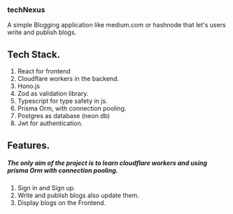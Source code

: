 ### techNexus

A simple Blogging application like medium.com or hashnode that let's users write and publish blogs.

## Tech Stack.

1. React for frontend
2. Cloudflare workers in the backend.
3. Hono.js
4. Zod as validation library.
5. Typescript for type safety in js.
6. Prisma Orm, with connection pooling.
7. Postgres as database (neon db)
8. Jwt for authentication.

## Features.

##### The only aim of the project is to learn cloudflare workers and using prisma Orm with connection pooling.

1. Sign in and Sign up.
2. Write and publish blogs also update them.
3. Display blogs on the Frontend.
